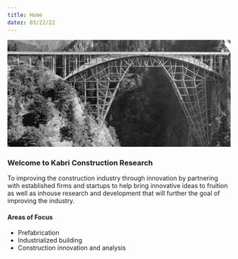 ```yaml
---
title: Home
datez: 03/22/22
---
```


![](home_stock.png)

### Welcome to Kabri Construction Research

To improving the construction industry through innovation by partnering with established firms and startups to help bring innovative ideas to fruition as well as inhouse research and development that will further the goal of improving the industry. 

#### Areas of Focus
- Prefabrication
- Industrialized building
- Construction innovation and analysis